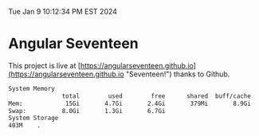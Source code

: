 Tue Jan  9 10:12:34 PM EST 2024

# Angular Seventeen


This project is live at [https://angularseventeen.github.io](https://angularseventeen.github.io "Seventeen!") thanks to Github.

```bash
System Memory
               total        used        free      shared  buff/cache   available
Mem:            15Gi       4.7Gi       2.4Gi       379Mi       8.9Gi        10Gi
Swap:          8.0Gi       1.3Gi       6.7Gi
System Storage
403M	.
```
